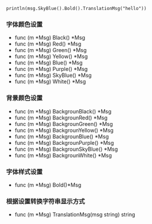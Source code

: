 ```
println(msg.SkyBlue().Bold().TranslationMsg("hello"))
```


### 字体颜色设置
* func (m *Msg) Black() *Msg 
* func (m *Msg) Red() *Msg 
* func (m *Msg) Green() *Msg 
* func (m *Msg) Yellow() *Msg 
* func (m *Msg) Blue() *Msg 
* func (m *Msg) Purple() *Msg 
* func (m *Msg) SkyBlue() *Msg 
* func (m *Msg) White() *Msg 

### 背景颜色设置
* func (m *Msg) BackgrounBlack() *Msg 
* func (m *Msg) BackgrounRed() *Msg 
* func (m *Msg) BackgrounGreen() *Msg 
* func (m *Msg) BackgrounYellow() *Msg 
* func (m *Msg) BackgrounBlue() *Msg 
* func (m *Msg) BackgrounPurple() *Msg 
* func (m *Msg) BackgrounSkyBlue() *Msg 
* func (m *Msg) BackgrounWhite() *Msg 

### 字体样式设置
* func (m *Msg) Bold()*Msg

### 根据设置转换字符串显示方式
* func (m *Msg) TranslationMsg(msg string) string

